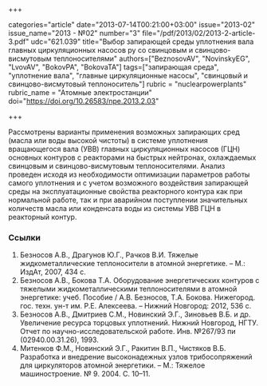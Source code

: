 +++

categories="article"
date="2013-07-14T00:21:00+03:00"
issue="2013-02"
issue_name="2013 - №02"
number="3"
file="/pdf/2013/02/2013-2-article-3.pdf"
udc="621.039"
title="Выбор запирающей среды уплотнения вала главных циркуляционных насосов ру со свинцовым и свинцово-висмутовым теплоносителями"
authors=["BeznosovAV", "NovinskyEG", "LvovAV", "BokovPA", "BokovaTA"]
tags=["запирающая среда", "уплотнение вала", "главные циркуляционные насосы", "свинцовый и свинцово-висмутовый теплоноситель"]
rubric = "nuclearpowerplants"
rubric_name = "Aтомные электростанции"
doi="https://doi.org/10.26583/npe.2013.2.03"

+++

Рассмотрены варианты применения возможных запирающих сред (масла или воды высокой чистоты) в системе уплотнения вращающегося вала (УВВ) главных циркуляционных насосов (ГЦН) основных контуров с реакторами на быстрых нейтронах, охлаждаемых свинцовым и свинцово-висмутовым теплоносителями. Анализ проведен исходя из необходимости оптимизации параметров работы самого уплотнения и с учетом возможного воздействия запирающей среды на эксплуатационные свойства реакторного контура как при нормальной работе, так и при аварийном поступлении значительных количеств масла или конденсата воды из системы УВВ ГЦН в реакторный контур.

### Ссылки

1. Безносов А.В., Драгунов Ю.Г., Рачков В.И. Тяжелые жидкометаллические теплоносители в атомной энергетике. – М.: ИздАт, 2007, 434 с.
2. Безносов А.В., Бокова Т.А. Оборудование энергетических контуров с тяжелыми жидкометаллическими теплоносителями в атомной энергетике: учеб. Пособие / А.В. Безносов, Т.А. Бокова. Нижегород. гос. техн. ун-т им. Р.Е. Алексеева. – Нижний Новгород: 2012, 536 с.
3. Безносов А.В., Дмитриев С.М., Новинский Э.Г., Зиновьев В.Б. и др. Увеличение ресурса торцовых уплотнений. Нижний Новгород, НГТУ. Отчет по научно-исследовательской работе. Инв. №267/93 пи (02940.00.31.26), 1993.
4. Митенков Ф.М., Новинский Э.Г., Ракитин В.П., Чистяков В.Б. Разработка и внедрение высоконадежных узлов трибосопряжений для циркуляторов атомной энергетики. – М.: Тяжелое машиностроение. № 9. 2004. С. 10–11.